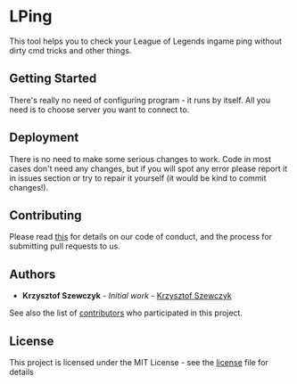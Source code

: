 # LPing

This tool helps you to check your League of Legends ingame ping without dirty cmd tricks and other things.

## Getting Started

There's really no need of configuring program - it runs by itself. All you need is to choose server you want to connect to.

## Deployment

There is no need to make some serious changes to work. Code in most cases don't need any changes, but if you will spot any error please report it in issues section or try to repair it yourself (it would be kind to commit changes!).

## Contributing
Please read [this](https://github.com/KrzysztofSzewczyk/LPing/blob/master/CONTRIB.md) for details on our code of conduct, and the process for submitting pull requests to us.

## Authors

* **Krzysztof Szewczyk** - *Initial work* - [Krzysztof Szewczyk](https://github.com/KrzysztofSzewczyk)

See also the list of [contributors](https://github.com/KrzysztofSzewczyk/LPing/blob/master/CONTRIBUTORS.md) who participated in this project.

## License

This project is licensed under the MIT License - see the [license](LICENSE) file for details
